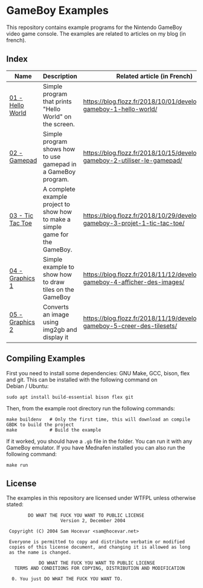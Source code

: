 # GameBoy Examples

This repository contains example programs for the Nintendo GameBoy video game console. The examples are related to articles on my blog (in french).


## Index

| Name | Description | Related article (in French) |
|---|---|---|
| [01 - Hello World](./01-hello-world/) | Simple program that prints "Hello World" on the screen. | https://blog.flozz.fr/2018/10/01/developpement-gameboy-1-hello-world/ |
| [02 - Gamepad](./02-gamepad/) |  Simple program shows how to use gamepad in a GameBoy program. | https://blog.flozz.fr/2018/10/15/developpement-gameboy-2-utiliser-le-gamepad/ |
| [03 - Tic Tac Toe](./03-tic-tac-toe/) | A complete example project to show how to make a simple game for the GameBoy. | https://blog.flozz.fr/2018/10/29/developpement-gameboy-3-projet-1-tic-tac-toe/ |
| [04 - Graphics 1](./04-graphics1/) | Simple example to show how to draw tiles on the GameBoy | https://blog.flozz.fr/2018/11/12/developpement-gameboy-4-afficher-des-images/ |
| [05 - Graphics 2](./05-graphics2/) | Converts an image using img2gb and display it | https://blog.flozz.fr/2018/11/19/developpement-gameboy-5-creer-des-tilesets/ |


## Compiling Examples

First you need to install some dependencies: GNU Make, GCC, bison, flex and git. This can be installed with the following command on Debian / Ubuntu:

    sudo apt install build-essential bison flex git

Then, from the example root directory run the following commands:

    make buildenv   # Only the first time, this will download an compile GBDK to build the project
    make            # Build the example

If it worked, you should have a `.gb` file in the folder. You can run it with any GameBoy emulator. If you have Mednafen installed you can also run the following command:

    make run


## License

The examples in this repository are licensed under WTFPL unless otherwise stated:

```
        DO WHAT THE FUCK YOU WANT TO PUBLIC LICENSE
                    Version 2, December 2004

 Copyright (C) 2004 Sam Hocevar <sam@hocevar.net>

 Everyone is permitted to copy and distribute verbatim or modified
 copies of this license document, and changing it is allowed as long
 as the name is changed.

            DO WHAT THE FUCK YOU WANT TO PUBLIC LICENSE
   TERMS AND CONDITIONS FOR COPYING, DISTRIBUTION AND MODIFICATION

  0. You just DO WHAT THE FUCK YOU WANT TO.
```
